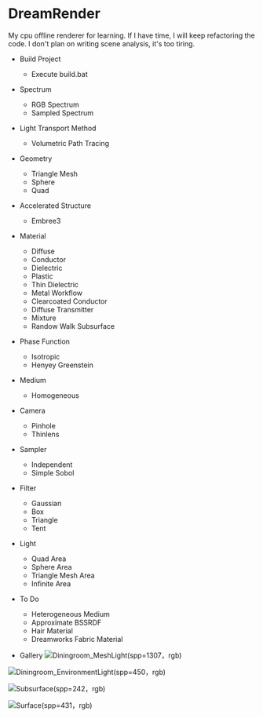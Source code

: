 # DreamRender

My cpu offline renderer for learning. If I have time, I will keep refactoring the code. I don't plan on writing scene analysis, it's too tiring.

- Build Project
  - Execute build.bat
 
- Spectrum
  - RGB Spectrum
  - Sampled Spectrum

- Light Transport Method
  - Volumetric Path Tracing

- Geometry
  - Triangle Mesh
  - Sphere
  - Quad

- Accelerated Structure
  - Embree3

- Material
  - Diffuse
  - Conductor
  - Dielectric
  - Plastic
  - Thin Dielectric
  - Metal Workflow
  - Clearcoated Conductor
  - Diffuse Transmitter
  - Mixture
  - Randow Walk Subsurface

- Phase Function
  - Isotropic
  - Henyey Greenstein

- Medium
  - Homogeneous

- Camera
  - Pinhole
  - Thinlens

- Sampler
  - Independent
  - Simple Sobol

- Filter
  - Gaussian
  - Box
  - Triangle
  - Tent

- Light
  - Quad Area
  - Sphere Area
  - Triangle Mesh Area
  - Infinite Area
 
- To Do
  - Heterogeneous Medium
  - Approximate BSSRDF
  - Hair Material
  - Dreamworks Fabric Material

- Gallery
![Diningroom_MeshLight(spp=1307，rgb)](https://github.com/GraphicsEnthusiast/DreamRender/assets/75780167/8604f2ea-11ff-455a-b383-9b48cf55a722)

![Diningroom_EnvironmentLight(spp=450，rgb)](https://github.com/GraphicsEnthusiast/DreamRender/assets/75780167/eca821eb-fb9c-481f-a742-8f1402f34a39)

![Subsurface(spp=242，rgb)](https://github.com/GraphicsEnthusiast/DreamRender/assets/75780167/f8015f68-f2d5-4983-acf5-11748be3de7f)

![Surface(spp=431，rgb)](https://github.com/GraphicsEnthusiast/DreamRender/assets/75780167/13fc9c40-d325-4a14-9aec-28638441d9b2)



